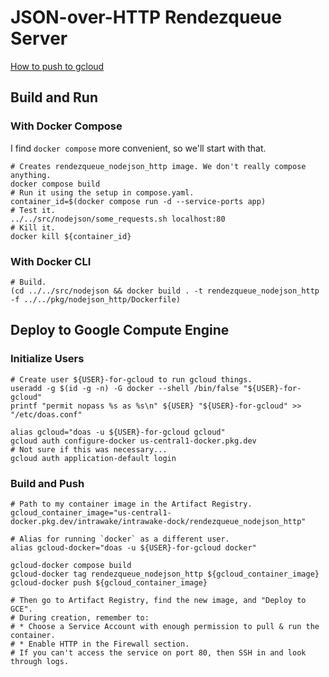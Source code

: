 # JSON-over-HTTP Rendezqueue Server

[How to push to gcloud](https://cloud.google.com/artifact-registry/docs/docker/pushing-and-pulling)

## Build and Run

### With Docker Compose
I find `docker compose` more convenient, so we'll start with that.

```shell
# Creates rendezqueue_nodejson_http image. We don't really compose anything.
docker compose build
# Run it using the setup in compose.yaml.
container_id=$(docker compose run -d --service-ports app)
# Test it.
../../src/nodejson/some_requests.sh localhost:80
# Kill it.
docker kill ${container_id}
```

### With Docker CLI

```shell
# Build.
(cd ../../src/nodejson && docker build . -t rendezqueue_nodejson_http -f ../../pkg/nodejson_http/Dockerfile)
```

## Deploy to Google Compute Engine

### Initialize Users

```shell
# Create user ${USER}-for-gcloud to run gcloud things.
useradd -g $(id -g -n) -G docker --shell /bin/false "${USER}-for-gcloud"
printf "permit nopass %s as %s\n" ${USER} "${USER}-for-gcloud" >> "/etc/doas.conf"

alias gcloud="doas -u ${USER}-for-gcloud gcloud"
gcloud auth configure-docker us-central1-docker.pkg.dev
# Not sure if this was necessary...
gcloud auth application-default login
```

### Build and Push

```shell
# Path to my container image in the Artifact Registry.
gcloud_container_image="us-central1-docker.pkg.dev/intrawake/intrawake-dock/rendezqueue_nodejson_http"

# Alias for running `docker` as a different user.
alias gcloud-docker="doas -u ${USER}-for-gcloud docker"

gcloud-docker compose build
gcloud-docker tag rendezqueue_nodejson_http ${gcloud_container_image}
gcloud-docker push ${gcloud_container_image}

# Then go to Artifact Registry, find the new image, and "Deploy to GCE".
# During creation, remember to:
# * Choose a Service Account with enough permission to pull & run the container.
# * Enable HTTP in the Firewall section.
# If you can't access the service on port 80, then SSH in and look through logs.
```

